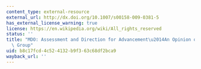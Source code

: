 ```yaml
---
content_type: external-resource
external_url: http://dx.doi.org/10.1007/s00158-009-0381-5
has_external_license_warning: true
license: https://en.wikipedia.org/wiki/All_rights_reserved
status: ''
title: "MDO: Assessment and Direction for Advancement\u2014An Opinion of One International\
  \ Group"
uid: b8c17fcd-4c52-4132-b9f3-63c68df2bca9
wayback_url: ''
---
```

